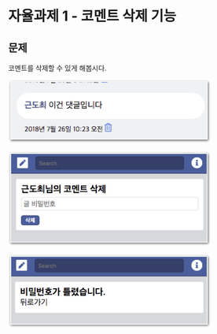 # 자율과제 1 - 코멘트 삭제 기능

## 문제

코멘트를 삭제할 수 있게 해봅시다.

![&#xC5EC;&#xAE30;&#xC11C; &#xD734;&#xC9C0;&#xD1B5; &#xBC84;&#xD2BC;&#xC744; &#xD074;&#xB9AD;&#xD558;&#xBA74;,](../../.gitbook/assets/image%20%28140%29.png)

![&#xCF54;&#xBA58;&#xD2B8; &#xC0AD;&#xC81C; &#xD398;&#xC774;&#xC9C0;&#xAC00; &#xBCF4;&#xC5EC;&#xC57C;&#xD558;&#xBA70;](../../.gitbook/assets/image%20%28187%29.png)

![&#xBE44;&#xBC00;&#xBC88;&#xD638;&#xAC00; &#xB9DE;&#xC73C;&#xBA74; &#xC0AD;&#xC81C;&#xB418;&#xACE0; &#xD2C0;&#xB9AC;&#xBA74; &#xC624;&#xB958;&#xD398;&#xC774;&#xC9C0;&#xB97C; &#xB744;&#xC6CC;&#xC918;&#xC57C; &#xD569;&#xB2C8;&#xB2E4;.](../../.gitbook/assets/image%20%2846%29.png)

